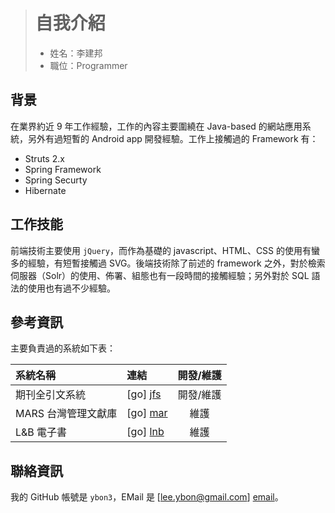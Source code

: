 > # 自我介紹 #
> * 姓名：李建邦
> * 職位：Programmer


背景
----

在業界約近 9 年工作經驗，工作的內容主要圍繞在 Java-based 的網站應用系統，另外有過短暫的 Android app 開發經驗。工作上接觸過的 Framework 有：
*   Struts 2.x
*   Spring Framework
*   Spring Securty
*   Hibernate


工作技能
--------

前端技術主要使用 `jQuery`，而作為基礎的 javascript、HTML、CSS 的使用有蠻多的經驗，有短暫接觸過 SVG。後端技術除了前述的 framework 之外，對於檢索伺服器（Solr）的使用、佈署、組態也有一段時間的接觸經驗；另外對於 SQL 語法的使用也有過不少經驗。


參考資訊
--------

主要負責過的系統如下表：

| 系統名稱            | 連結      | 開發/維護 |
| :------------------ | :-------- | :-------: |
| 期刊全引文系統      | [go] [jfs]| 開發/維護 |
| MARS 台灣管理文獻庫 | [go] [mar]| 維護 |
| L&B 電子書          | [go] [lnb]| 維護 |


聯絡資訊
--------

我的 GitHub 帳號是 `ybon3`，EMail 是 [lee.ybon@gmail.com] [email]。


[email]: mailto:lee.ybon@gmail.com  "This is my email."
[jfs]: http://award.libraryandbook.net/taci/  "期刊全引文系統"
[mar]: http://mars.libraryandbook.net/  "MARS 台灣管理文獻庫"
[lnb]: http://lb20.libraryandbook.net/  "L&B 電子書"